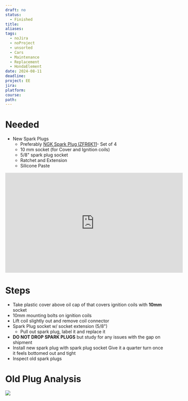 ```yaml
---
draft: no
status:
  - Finished
title: 
aliases: 
tags:
  - noJira
  - noProject
  - unsorted
  - Cars
  - Maintenance
  - Replacement
  - HondaElement
date: 2024-08-11
deadline: 
project: EE
jira: 
platform: 
course: 
path:
---
```

# Needed
- New Spark Plugs
	- Preferably [NGK Spark Plug IZFR6K11](https://www.amazon.com/dp/B00M5ETD3Y?psc=1)- Set of 4 
	- 10 mm socket (for Cover and Ignition coils)
	- 5/8" spark plug socket
	- Ratchet and Extension
	- Silicone Paste

<iframe width="560" height="315" src="https://www.youtube.com/embed/BXz3fdBC1bA?si=nacSl_S1fEihXB6_" title="YouTube video player" frameborder="0" allow="accelerometer; autoplay; clipboard-write; encrypted-media; gyroscope; picture-in-picture; web-share" referrerpolicy="strict-origin-when-cross-origin" allowfullscreen></iframe>

# Steps
- Take plastic cover above oil cap of that covers ignition coils with **10mm** socket
- 10mm mounting bolts on ignition coils
- Lift coil slightly out and remove coil connector
- Spark Plug socket w/ socket extension (5/8")
	- Pull out spark plug, label it and replace it
- **DO NOT DROP SPARK PLUGS** but study for any issues with the gap on shipment
- Install new spark plug with spark plug socket
	Give it a quarter turn once it feels bottomed out and tight
- Inspect old spark plugs

# Old Plug Analysis

![](../../../../_attachments/images/Honda%20Element%20Spark%20Plug%20Replacement-20240812124717320.webp)